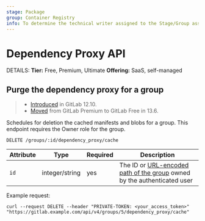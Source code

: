 ```yaml
---
stage: Package
group: Container Registry
info: To determine the technical writer assigned to the Stage/Group associated with this page, see https://handbook.gitlab.com/handbook/product/ux/technical-writing/#assignments
---
```


# Dependency Proxy API 

DETAILS:
**Tier:** Free, Premium, Ultimate
**Offering:** SaaS, self-managed

## Purge the dependency proxy for a group

> - [Introduced](https://gitlab.com/gitlab-org/gitlab/-/issues/11631) in GitLab 12.10.
> - [Moved](https://gitlab.com/gitlab-org/gitlab/-/issues/273655) from GitLab Premium to GitLab Free in 13.6.

Schedules for deletion the cached manifests and blobs for a group. This endpoint requires the
Owner role for the group.

```plaintext
DELETE /groups/:id/dependency_proxy/cache
```

| Attribute | Type | Required | Description |
| --------- | ---- | -------- | ----------- |
| `id`      | integer/string | yes | The ID or [URL-encoded path of the group](rest/index.md#namespaced-path-encoding) owned by the authenticated user |

Example request:

```shell
curl --request DELETE --header "PRIVATE-TOKEN: <your_access_token>" "https://gitlab.example.com/api/v4/groups/5/dependency_proxy/cache"
```
